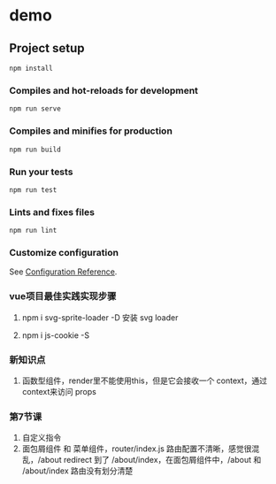 # demo

## Project setup
```
npm install
```

### Compiles and hot-reloads for development
```
npm run serve
```

### Compiles and minifies for production
```
npm run build
```

### Run your tests
```
npm run test
```

### Lints and fixes files
```
npm run lint
```

### Customize configuration
See [Configuration Reference](https://cli.vuejs.org/config/).


### vue项目最佳实践实现步骤
1. npm i svg-sprite-loader -D   安装 svg loader

2. npm i js-cookie -S

### 新知识点
1. 函数型组件，render里不能使用this，但是它会接收一个 context，通过context来访问 props

### 第7节课
1. 自定义指令
2. 面包屑组件 和 菜单组件，router/index.js 路由配置不清晰，感觉很混乱，/about  redirect  到了 /about/index，在面包屑组件中，/about  和  /about/index 路由没有划分清楚